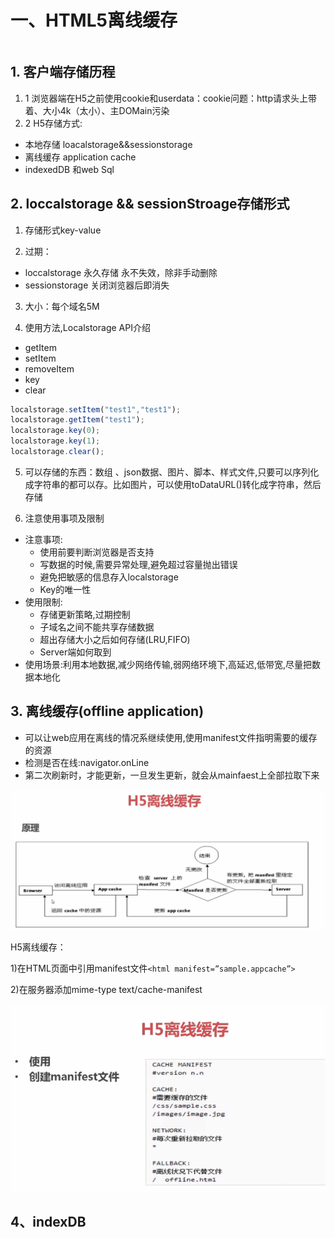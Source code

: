 
# 一、HTML5离线缓存

```javascript
```
## 1. 客户端存储历程

1. 1 浏览器端在H5之前使用cookie和userdata：cookie问题：http请求头上带着、大小4k（太小）、主DOMain污染
1. 2 H5存储方式:
+ 本地存储 loacalstorage&&sessionstorage
+ 离线缓存 application cache
+ indexedDB 和web Sql

## 2. loccalstorage && sessionStroage存储形式

 1. 存储形式key-value

 2. 过期：

* loccalstorage 永久存储 永不失效，除非手动删除
* sessionstorage 关闭浏览器后即消失

3. 大小：每个域名5M

4. 使用方法,Localstorage API介绍

* getItem
* setItem
* removeItem
* key
* clear

```javascript
localstorage.setItem("test1","test1");
localstorage.getItem("test1");
localstorage.key(0);
localstorage.key(1);
localstorage.clear();
```

5. 可以存储的东西：数组 、json数据、图片、脚本、样式文件,只要可以序列化成字符串的都可以存。比如图片，可以使用toDataURL()转化成字符串，然后存储　

6. 注意使用事项及限制

* 注意事项:
  + 使用前要判断浏览器是否支持
  + 写数据的时候,需要异常处理,避免超过容量抛出错误
  + 避免把敏感的信息存入localstorage
  + Key的唯一性
* 使用限制:
  + 存储更新策略,过期控制
  + 子域名之间不能共享存储数据
  + 超出存储大小之后如何存储(LRU,FIFO)
  + Server端如何取到
* 使用场景:利用本地数据,减少网络传输,弱网络环境下,高延迟,低带宽,尽量把数据本地化

## 3. 离线缓存(offline application)

* 可以让web应用在离线的情况系继续使用,使用manifest文件指明需要的缓存的资源
* 检测是否在线:navigator.onLine
* 第二次刷新时，才能更新，一旦发生更新，就会从mainfaest上全部拉取下来

![](pic/H5.manifest.png)

H5离线缓存：

1)在HTML页面中引用manifest文件`<html manifest=”sample.appcache”>`

2)在服务器添加mime-type text/cache-manifest

![](pic/H5.manifest02.png)

## 4、indexDB